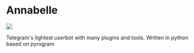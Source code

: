 # Annabelle

<img src="https://telegra.ph/file/0cf9d9cea0eebd03f6c1e.jpg">


Telegram's lightest userbot with many plugins and tools.
Written in python based on pyrogram
